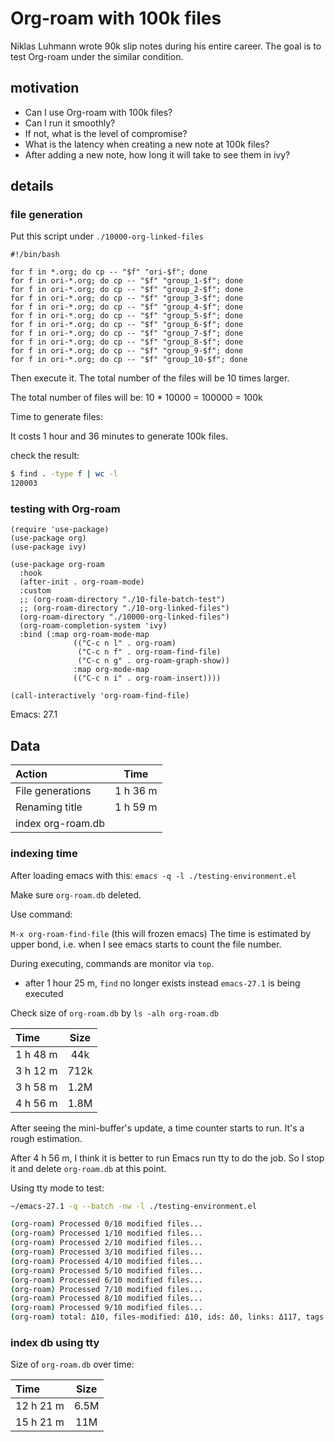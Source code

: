 # Org-roam with 100k files


Niklas Luhmann wrote 90k slip notes during his entire career. The goal is to test Org-roam under the similar condition.

## motivation

- Can I use Org-roam with 100k files?
- Can I run it smoothly? 
- If not, what is the level of compromise?
- What is the latency when creating a new note at 100k files?
- After adding a new note, how long it will take to see them in ivy?

## details
### file generation
Put this script under `./10000-org-linked-files`

```
#!/bin/bash

for f in *.org; do cp -- "$f" "ori-$f"; done
for f in ori-*.org; do cp -- "$f" "group_1-$f"; done
for f in ori-*.org; do cp -- "$f" "group_2-$f"; done
for f in ori-*.org; do cp -- "$f" "group_3-$f"; done
for f in ori-*.org; do cp -- "$f" "group_4-$f"; done
for f in ori-*.org; do cp -- "$f" "group_5-$f"; done
for f in ori-*.org; do cp -- "$f" "group_6-$f"; done
for f in ori-*.org; do cp -- "$f" "group_7-$f"; done
for f in ori-*.org; do cp -- "$f" "group_8-$f"; done
for f in ori-*.org; do cp -- "$f" "group_9-$f"; done
for f in ori-*.org; do cp -- "$f" "group_10-$f"; done

```

Then execute it. The total number of the files will be 10 times larger.

The total number of files will be: 10 * 10000 = 100000 = 100k

Time to generate files:

It costs 1 hour and 36 minutes to generate 100k files.

check the result:

```sh
$ find . -type f | wc -l
120003
```

### testing with Org-roam

``` elisp
(require 'use-package)
(use-package org)
(use-package ivy)

(use-package org-roam
  :hook
  (after-init . org-roam-mode)
  :custom
  ;; (org-roam-directory "./10-file-batch-test")
  ;; (org-roam-directory "./10-org-linked-files")
  (org-roam-directory "./10000-org-linked-files")
  (org-roam-completion-system 'ivy)
  :bind (:map org-roam-mode-map
              (("C-c n l" . org-roam)
               ("C-c n f" . org-roam-find-file)
               ("C-c n g" . org-roam-graph-show))
              :map org-mode-map
              (("C-c n i" . org-roam-insert))))

(call-interactively 'org-roam-find-file)
```


Emacs: 27.1

## Data
| Action      | Time    | 
| :------------- | :----------: |
|  File generations |  1 h 36 m  | 
| Renaming title   | 1 h 59 m  |
| index org-roam.db | |

### indexing time
After loading emacs with this:
`emacs -q -l ./testing-environment.el`

Make sure `org-roam.db` deleted.

Use command:

`M-x org-roam-find-file` (this will frozen emacs) The time is estimated by upper bond, i.e. when I see emacs starts to count the file number.

During executing, commands are monitor via `top`.

- after 1 hour 25 m, `find` no longer exists instead `emacs-27.1` is being executed

Check size of `org-roam.db` by `ls -alh org-roam.db`

| Time      | Size    | 
| :------------- | :----------: |
|  1 h 48 m |  44k  | 
|  3 h 12 m |  712k  | 
|  3 h 58 m |  1.2M  | 
|  4 h 56 m |  1.8M  | 

After seeing the mini-buffer's update, a time counter starts to run. It's a rough estimation. 

After 4 h 56 m, I think it is better to run Emacs run tty to do the job. So I stop it and delete `org-roam.db` at this point. 

Using tty mode to test:

```sh
~/emacs-27.1 -q --batch -nw -l ./testing-environment.el

(org-roam) Processed 0/10 modified files...
(org-roam) Processed 1/10 modified files...
(org-roam) Processed 2/10 modified files...
(org-roam) Processed 3/10 modified files...
(org-roam) Processed 4/10 modified files...
(org-roam) Processed 5/10 modified files...
(org-roam) Processed 6/10 modified files...
(org-roam) Processed 7/10 modified files...
(org-roam) Processed 8/10 modified files...
(org-roam) Processed 9/10 modified files...
(org-roam) total: Δ10, files-modified: Δ10, ids: Δ0, links: Δ117, tags: Δ0, titles: Δ10, refs: Δ0, deleted: Δ0
```

### index db using tty

Size of `org-roam.db` over time:

| Time      | Size    | 
| :------------- | :----------: |
|  12 h 21 m |  6.5M  | 
|  15 h 21 m |  11M  | 
